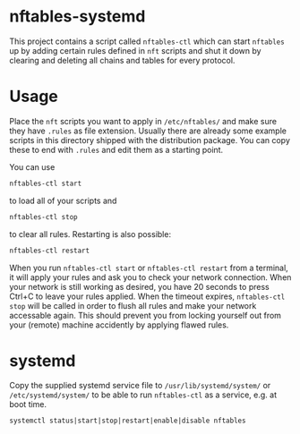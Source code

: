 nftables-systemd
================

This project contains a script called `nftables-ctl` which can start `nftables` up by adding certain rules defined in `nft` scripts and shut it down by clearing and deleting all chains and tables for every protocol.

Usage
=====

Place the `nft` scripts you want to apply in `/etc/nftables/` and make sure they have `.rules` as file extension. Usually there are already some example scripts in this directory shipped with the distribution package. You can copy these to end with `.rules` and edit them as a starting point.

You can use
```bash
nftables-ctl start
```
to load all of your scripts and
```bash
nftables-ctl stop
```
to clear all rules. Restarting is also possible:
```bash
nftables-ctl restart
```

When you run `nftables-ctl start` or `nftables-ctl restart` from a terminal, it will apply your rules and ask you to check your network connection. When your network is still working as desired, you have 20 seconds to press Ctrl+C to leave your rules applied. When the timeout expires, `nftables-ctl stop` will be called in order to flush all rules and make your network accessable again. This should prevent you from locking yourself out from your (remote) machine accidently by applying flawed rules.

systemd
=======

Copy the supplied systemd service file to `/usr/lib/systemd/system/` or `/etc/systemd/system/` to be able to run `nftables-ctl` as a service, e.g. at boot time.

```
systemctl status|start|stop|restart|enable|disable nftables
```
